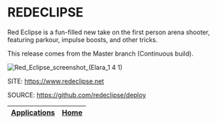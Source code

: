 # REDECLIPSE

 Red Eclipse is a fun-filled new take on the first person arena
 shooter, featuring parkour, impulse boosts, and other tricks.
 
 This release comes from the Master branch (Continuous build).
 
 ![Red_Eclipse_screenshot_(Elara_1 4 1)](https://user-images.githubusercontent.com/88724353/236651892-531d209c-20d0-4b12-ab65-56c6bd788763.png)
 
 SITE: https://www.redeclipse.net

 SOURCE: https://github.com/redeclipse/deploy

 | [Applications](https://portable-linux-apps.github.io/apps.html) | [Home](https://portable-linux-apps.github.io)
 | --- | --- |
